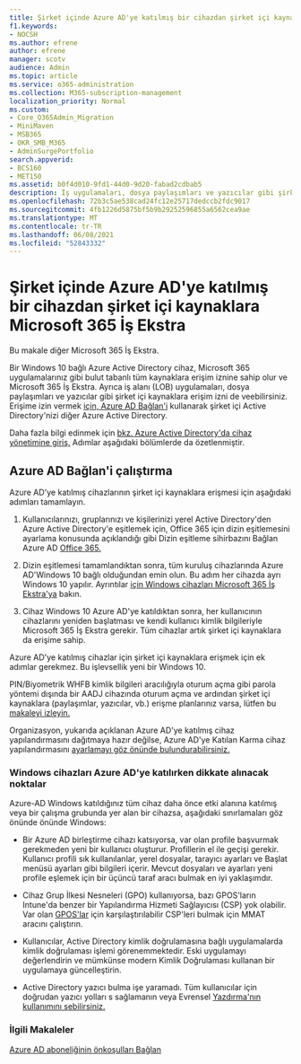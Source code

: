 ```yaml
---
title: Şirket içinde Azure AD'ye katılmış bir cihazdan şirket içi kaynaklara Microsoft 365 İş
f1.keywords:
- NOCSH
ms.author: efrene
author: efrene
manager: scotv
audience: Admin
ms.topic: article
ms.service: o365-administration
ms.collection: M365-subscription-management
localization_priority: Normal
ms.custom:
- Core_O365Admin_Migration
- MiniMaven
- MSB365
- OKR_SMB_M365
- AdminSurgePortfolio
search.appverid:
- BCS160
- MET150
ms.assetid: b0f4d010-9fd1-44d0-9d20-fabad2cdbab5
description: İş uygulamaları, dosya paylaşımları ve yazıcılar gibi şirket içi kaynaklara bir Azure Active Directory bir Windows 10 öğrenin.
ms.openlocfilehash: 72b3c5ae538cad24fc12e25717dedccb2fdc9017
ms.sourcegitcommit: 4fb1226d5875bf5b9b29252596855a6562cea9ae
ms.translationtype: MT
ms.contentlocale: tr-TR
ms.lasthandoff: 06/08/2021
ms.locfileid: "52843332"
---
```

# <a name="access-on-premises-resources-from-an-azure-ad-joined-device-in-microsoft-365-business-premium"></a>Şirket içinde Azure AD'ye katılmış bir cihazdan şirket içi kaynaklara Microsoft 365 İş Ekstra

Bu makale diğer Microsoft 365 İş Ekstra.

Bir Windows 10 bağlı Azure Active Directory cihaz, Microsoft 365 uygulamalarınız gibi bulut tabanlı tüm kaynaklara erişim iznine sahip olur ve Microsoft 365 İş Ekstra. Ayrıca iş alanı (LOB) uygulamaları, dosya paylaşımları ve yazıcılar gibi şirket içi kaynaklara erişim izni de veebilirsiniz. Erişime izin vermek [için, Azure AD Bağlan'i](/azure/active-directory/connect/active-directory-aadconnect) kullanarak şirket içi Active Directory'nizi diğer Azure Active Directory.

Daha fazla bilgi edinmek için [bkz. Azure Active Directory'da cihaz yönetimine giriş.](/azure/active-directory/device-management-introduction)
Adımlar aşağıdaki bölümlerde da özetlenmiştir.

## <a name="run-azure-ad-connect"></a>Azure AD Bağlan'i çalıştırma

Azure AD'ye katılmış cihazlarının şirket içi kaynaklara erişmesi için aşağıdaki adımları tamamlayın.

1. Kullanıcılarınızı, gruplarınızı ve kişilerinizi yerel Active Directory'den Azure Active Directory'e eşitlemek için, Office 365 için dizin eşitlemesini ayarlama konusunda açıklandığı gibi Dizin eşitleme sihirbazını Bağlan Azure AD [Office 365.](../enterprise/set-up-directory-synchronization.md)

2. Dizin eşitlemesi tamamlandıktan sonra, tüm kuruluş cihazlarında Azure AD'Windows 10 bağlı olduğundan emin olun. Bu adım her cihazda ayrı Windows 10 yapılır. Ayrıntılar [için Windows cihazları Microsoft 365 İş Ekstra'ya](set-up-windows-devices.md) bakın.

3. Cihaz Windows 10 Azure AD'ye katıldıktan sonra, her kullanıcının cihazlarını yeniden başlatması ve kendi kullanıcı kimlik bilgileriyle Microsoft 365 İş Ekstra gerekir. Tüm cihazlar artık şirket içi kaynaklara da erişime sahip.

Azure AD'ye katılmış cihazlar için şirket içi kaynaklara erişmek için ek adımlar gerekmez. Bu işlevsellik yeni bir Windows 10.

PIN/Biyometrik WHFB kimlik bilgileri aracılığıyla oturum açma gibi parola yöntemi dışında bir AADJ cihazında oturum açma ve ardından şirket içi kaynaklara (paylaşımlar, yazıcılar, vb.) erişme planlarınız varsa, lütfen bu [makaleyi izleyin.](/windows/security/identity-protection/hello-for-business/hello-hybrid-aadj-sso-base)

Organizasyon, yukarıda açıklanan Azure AD'ye katılmış cihaz yapılandırmasını dağıtmaya hazır değilse, Azure AD'ye Katılan Karma cihaz yapılandırmasını [ayarlamayı göz önünde bulundurabilirsiniz.](manage-windows-devices.md)

### <a name="considerations-when-you-join-windows-devices-to-azure-ad"></a>Windows cihazları Azure AD'ye katılırken dikkate alınacak noktalar

Azure-AD Windows katıldığınız tüm cihaz daha önce etki alanına katılmış veya bir çalışma grubunda yer alan bir cihazsa, aşağıdaki sınırlamaları göz önünde önünde Windows:

- Bir Azure AD birleştirme cihazı katsıyorsa, var olan profile başvurmak gerekmeden yeni bir kullanıcı oluşturur. Profillerin el ile geçişi gerekir. Kullanıcı profili sık kullanılanlar, yerel dosyalar, tarayıcı ayarları ve Başlat menüsü ayarları gibi bilgileri içerir. Mevcut dosyaları ve ayarları yeni profile eşlemek için bir üçüncü taraf aracı bulmak en iyi yaklaşımdır.

- Cihaz Grup İlkesi Nesneleri (GPO) kullanıyorsa, bazı GPOS'ların Intune'da benzer bir Yapılandırma Hizmeti Sağlayıcısı [](/windows/configuration/provisioning-packages/how-it-pros-can-use-configuration-service-providers) (CSP) yok olabilir. Var olan [GPOS'lar](https://www.microsoft.com/download/details.aspx?id=45520) için karşılaştırılabilir CSP'leri bulmak için MMAT aracını çalıştırın.

- Kullanıcılar, Active Directory kimlik doğrulamasına bağlı uygulamalarda kimlik doğrulaması işlemi görenemmektedir. Eski uygulamayı değerlendirin ve mümkünse modern Kimlik Doğrulaması kullanan bir uygulamaya güncelleştirin.

- Active Directory yazıcı bulma işe yaramadı. Tüm kullanıcılar için doğrudan yazıcı yolları s sağlamanın veya Evrensel [Yazdırma'nın kullanımını sebilirsiniz.](/universal-print/)

### <a name="related-articles"></a>İlgili Makaleler

[Azure AD aboneliğinin önkoşulları Bağlan](/azure/active-directory/hybrid/how-to-connect-install-prerequisites)
